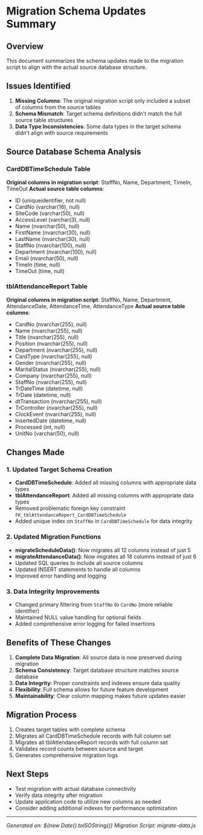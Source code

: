 # Migration Schema Updates Summary

## Overview
This document summarizes the schema updates made to the migration script to align with the actual source database structure.

## Issues Identified
1. **Missing Columns**: The original migration script only included a subset of columns from the source tables
2. **Schema Mismatch**: Target schema definitions didn't match the full source table structures
3. **Data Type Inconsistencies**: Some data types in the target schema didn't align with source requirements

## Source Database Schema Analysis

### CardDBTimeSchedule Table
**Original columns in migration script**: StaffNo, Name, Department, TimeIn, TimeOut
**Actual source table columns**:
- ID (uniqueidentifier, not null)
- CardNo (varchar(16), null) 
- SiteCode (varchar(50), null)
- AccessLevel (varchar(3), null)
- Name (nvarchar(50), null)
- FirstName (nvarchar(30), null)
- LastName (nvarchar(30), null)
- StaffNo (nvarchar(100), null)
- Department (nvarchar(100), null)
- Email (nvarchar(50), null)
- TimeIn (time, null)
- TimeOut (time, null)

### tblAttendanceReport Table
**Original columns in migration script**: StaffNo, Name, Department, AttendanceDate, AttendanceTime, AttendanceType
**Actual source table columns**:
- CardNo (nvarchar(255), null)
- Name (nvarchar(255), null)
- Title (nvarchar(255), null)
- Position (nvarchar(255), null)
- Department (nvarchar(255), null)
- CardType (nvarchar(255), null)
- Gender (nvarchar(255), null)
- MaritalStatus (nvarchar(255), null)
- Company (nvarchar(255), null)
- StaffNo (nvarchar(255), null)
- TrDateTime (datetime, null)
- TrDate (datetime, null)
- dtTransaction (nvarchar(255), null)
- TrController (nvarchar(255), null)
- ClockEvent (nvarchar(255), null)
- InsertedDate (datetime, null)
- Processed (int, null)
- UnitNo (varchar(50), null)

## Changes Made

### 1. Updated Target Schema Creation
- **CardDBTimeSchedule**: Added all missing columns with appropriate data types
- **tblAttendanceReport**: Added all missing columns with appropriate data types
- Removed problematic foreign key constraint `FK_tblAttendanceReport_CardDBTimeSchedule`
- Added unique index on `StaffNo` in `CardDBTimeSchedule` for data integrity

### 2. Updated Migration Functions
- **migrateScheduleData()**: Now migrates all 12 columns instead of just 5
- **migrateAttendanceData()**: Now migrates all 18 columns instead of just 6
- Updated SQL queries to include all source columns
- Updated INSERT statements to handle all columns
- Improved error handling and logging

### 3. Data Integrity Improvements
- Changed primary filtering from `StaffNo` to `CardNo` (more reliable identifier)
- Maintained NULL value handling for optional fields
- Added comprehensive error logging for failed insertions

## Benefits of These Changes

1. **Complete Data Migration**: All source data is now preserved during migration
2. **Schema Consistency**: Target database structure matches source database
3. **Data Integrity**: Proper constraints and indexes ensure data quality
4. **Flexibility**: Full schema allows for future feature development
5. **Maintainability**: Clear column mapping makes future updates easier

## Migration Process
1. Creates target tables with complete schema
2. Migrates all CardDBTimeSchedule records with full column set
3. Migrates all tblAttendanceReport records with full column set
4. Validates record counts between source and target
5. Generates comprehensive migration logs

## Next Steps
- Test migration with actual database connectivity
- Verify data integrity after migration
- Update application code to utilize new columns as needed
- Consider adding additional indexes for performance optimization

---
*Generated on: ${new Date().toISOString()}*
*Migration Script: migrate-data.js*